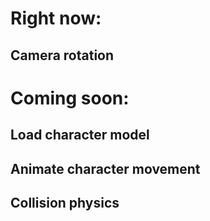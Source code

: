 # Right now:

## Camera rotation


# Coming soon:

## Load character model

## Animate character movement

## Collision physics
